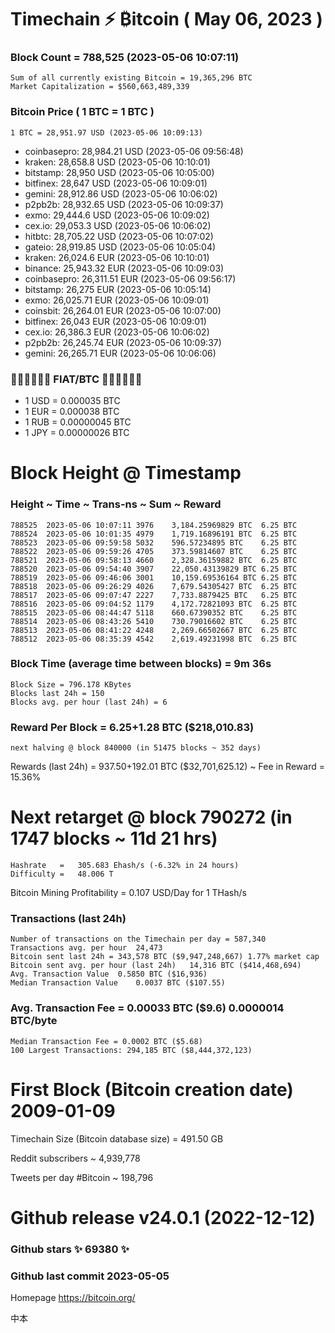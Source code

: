 # Timechain ⚡ ₿itcoin ( May 06, 2023 )
### Block Count = 788,525 (2023-05-06 10:07:11)
    Sum of all currently existing Bitcoin = 19,365,296 BTC
    Market Capitalization = $560,663,489,339
### Bitcoin Price ( 1 BTC = 1 BTC )
	1 BTC = 28,951.97 USD (2023-05-06 10:09:13)
- coinbasepro: 28,984.21 USD (2023-05-06 09:56:48)
- kraken: 28,658.8 USD (2023-05-06 10:10:01)
- bitstamp: 28,950 USD (2023-05-06 10:05:00)
- bitfinex: 28,647 USD (2023-05-06 10:09:01)
- gemini: 28,912.86 USD (2023-05-06 10:06:02)
- p2pb2b: 28,932.65 USD (2023-05-06 10:09:37)
- exmo: 29,444.6 USD (2023-05-06 10:09:02)
- cex.io: 29,053.3 USD (2023-05-06 10:06:02)
- hitbtc: 28,705.22 USD (2023-05-06 10:07:02)
- gateio: 28,919.85 USD (2023-05-06 10:05:04)
- kraken: 26,024.6 EUR (2023-05-06 10:10:01)
- binance: 25,943.32 EUR (2023-05-06 10:09:03)
- coinbasepro: 26,311.51 EUR (2023-05-06 09:56:17)
- bitstamp: 26,275 EUR (2023-05-06 10:05:14)
- exmo: 26,025.71 EUR (2023-05-06 10:09:01)
- coinsbit: 26,264.01 EUR (2023-05-06 10:07:00)
- bitfinex: 26,043 EUR (2023-05-06 10:09:01)
- cex.io: 26,386.3 EUR (2023-05-06 10:06:02)
- p2pb2b: 26,245.74 EUR (2023-05-06 10:09:37)
- gemini: 26,265.71 EUR (2023-05-06 10:06:06)
### 💱💶💵💷💴💱 FIAT/BTC 💱💴💷💵💶💱
- 1 USD = 0.000035 BTC
- 1 EUR = 0.000038 BTC
- 1 RUB = 0.00000045 BTC
- 1 JPY = 0.00000026 BTC
# Block Height @ Timestamp
### Height	~ Time	~ Trans-ns	~ Sum	~ Reward
    788525	2023-05-06 10:07:11	3976	3,184.25969829 BTC	6.25 BTC
    788524	2023-05-06 10:01:35	4979	1,719.16896191 BTC	6.25 BTC
    788523	2023-05-06 09:59:58	5032	596.57234895 BTC	6.25 BTC
    788522	2023-05-06 09:59:26	4705	373.59814607 BTC	6.25 BTC
    788521	2023-05-06 09:58:13	4660	2,328.36159882 BTC	6.25 BTC
    788520	2023-05-06 09:54:40	3907	22,050.43139829 BTC	6.25 BTC
    788519	2023-05-06 09:46:06	3001	10,159.69536164 BTC	6.25 BTC
    788518	2023-05-06 09:26:29	4026	7,679.54305427 BTC	6.25 BTC
    788517	2023-05-06 09:07:47	2227	7,733.8879425 BTC	6.25 BTC
    788516	2023-05-06 09:04:52	1179	4,172.72821093 BTC	6.25 BTC
    788515	2023-05-06 08:44:47	5118	660.67390352 BTC	6.25 BTC
    788514	2023-05-06 08:43:26	5410	730.79016602 BTC	6.25 BTC
    788513	2023-05-06 08:41:22	4248	2,269.66502667 BTC	6.25 BTC
    788512	2023-05-06 08:35:39	4542	2,619.49231998 BTC	6.25 BTC
### Block Time (average time between blocks) = 9m 36s
    Block Size = 796.178 KBytes
    Blocks last 24h = 150
    Blocks avg. per hour (last 24h) = 6
### Reward Per Block = 6.25+1.28 BTC ($218,010.83) 
    next halving @ block 840000 (in 51475 blocks ~ 352 days)
Rewards (last 24h) = 937.50+192.01 BTC ($32,701,625.12) ~ Fee in Reward = 15.36%
# Next retarget @ block 790272 (in 1747 blocks ~ 11d 21 hrs)
    Hashrate   =   305.683 Ehash/s (-6.32% in 24 hours)
    Difficulty =   48.006 T
Bitcoin Mining Profitability = 0.107 USD/Day for 1 THash/s
### Transactions (last 24h)
    Number of transactions on the Timechain per day = 587,340
    Transactions avg. per hour	24,473
    Bitcoin sent last 24h = 343,578 BTC ($9,947,248,667) 1.77% market cap
    Bitcoin sent avg. per hour (last 24h)	14,316 BTC ($414,468,694)
    Avg. Transaction Value	0.5850 BTC ($16,936)
    Median Transaction Value	0.0037 BTC ($107.55)
### Avg. Transaction Fee = 0.00033 BTC ($9.6) 0.0000014 BTC/byte
    Median Transaction Fee = 0.0002 BTC ($5.68)
    100 Largest Transactions: 294,185 BTC ($8,444,372,123)
# First Block (Bitcoin creation date)	2009-01-09
Timechain Size (Bitcoin database size) = 491.50 GB

Reddit subscribers	~ 4,939,778

Tweets per day #Bitcoin	~ 198,796

# Github release	v24.0.1 (2022-12-12)
### Github stars	✨ 69380 ✨
### Github last commit	2023-05-05

Homepage	https://bitcoin.org/

中本
